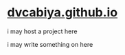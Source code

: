 # [dvcabiya.github.io](https://dvcabiya.github.io/)

i may host a project here

i may write something on here
